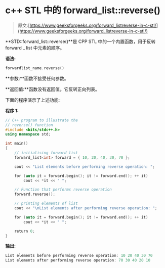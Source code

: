 # c++ STL 中的 forward_list::reverse()

> 原文:[https://www.geeksforgeeks.org/forward_listreverse-in-c-stl/](https://www.geeksforgeeks.org/forward_listreverse-in-c-stl/)

**STD::forward_list::reverse()**是 CPP STL 中的一个内置函数，用于反转 forward _ list 中元素的顺序。

**语法:**

```cpp
forwardlist_name.reverse()
```

**参数:**函数不接受任何参数。

**返回值:**函数没有返回值。它反转正向列表。

下面的程序演示了上述功能:

**程序 1:**

```cpp
// C++ program to illustrate the
// reverse() function
#include <bits/stdc++.h>
using namespace std;

int main()
{
    // initialising forward list
    forward_list<int> forward = { 10, 20, 40, 30, 70 };

    cout << "List elements before performing reverse operation: ";

    for (auto it = forward.begin(); it != forward.end(); ++ it)
        cout << *it << " ";

    // Function that performs reverse operation
    forward.reverse();

    // printing elements of list
    cout << "\nList elements after performing reverse operation: ";

    for (auto it = forward.begin(); it != forward.end(); ++ it)
        cout << *it << " ";

    return 0;
}
```

**输出:**

```cpp
List elements before performing reverse operation: 10 20 40 30 70 
List elements after performing reverse operation: 70 30 40 20 10

```
